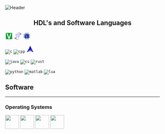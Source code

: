 ![Header](asserts/github-header-image.png)

<h2 style="text-align: center;">HDL's and Software Languages</h2>
<p align="left">
<code><img title="VHDL" alt="vhdl" width="25px" src="assets/vhdl-svgrepo-com.svg" /></code>
<code><img title="SystemVerilog" alt="sv" width="25px" src="assets/systemverilog-svgrepo-com.svg" /></code>
<code><img title="Verilog" alt="verilog" width="25px" src="assets/verilog-svgrepo-com.svg" /></code>
</p>
<p align="left">
<code><img title="C" alt="c" width="25px" src="https://cdn.jsdelivr.net/gh/devicons/devicon@latest/icons/c/c-original.svg" /></code>
<code><img title="C++" alt="cpp" width="25px" src="https://cdn.jsdelivr.net/gh/devicons/devicon@latest/icons/cplusplus/cplusplus-original.svg" /></code>
<code><img title="Assembly (LEGv8, AVR)" alt="asm" width="25px" src="assets/assembly-svgrepo-com.svg" /></code>
</p>
<p align="left">
<code><img title="Java" alt="java" width="25px" src="https://cdn.jsdelivr.net/gh/devicons/devicon@latest/icons/java/java-original.svg" /></code>
<code><img title="C#" alt="cs" width="25px" src="https://cdn.jsdelivr.net/gh/devicons/devicon@latest/icons/csharp/csharp-original.svg" /></code>
<code><img title="Rust" alt="rust" width="25px" src="https://cdn.jsdelivr.net/gh/devicons/devicon@latest/icons/rust/rust-original.svg" /></code>
</p>
<p align = "left">
<code><img title="Python" alt="python" width="25px" src="https://cdn.jsdelivr.net/gh/devicons/devicon/icons/python/python-original.svg" /></code>
<code><img title="Matlab" alt="matlab" width="25px" src="https://cdn.jsdelivr.net/gh/devicons/devicon@latest/icons/matlab/matlab-original.svg" /></code>
<code><img title="Lua" alt="lua" width="25px" src="https://cdn.jsdelivr.net/gh/devicons/devicon@latest/icons/lua/lua-original.svg" /></code>
</p>


## Software 


----------------------------------------
### Operating Systems
<p align="left">
<img src="https://cdn.jsdelivr.net/gh/devicons/devicon@latest/icons/windows11/windows11-original.svg" width="45" height="45">
<img src="https://cdn.jsdelivr.net/gh/devicons/devicon@latest/icons/ubuntu/ubuntu-original.svg" width="45" height="45">
<img src="https://cdn.jsdelivr.net/gh/devicons/devicon@latest/icons/fedora/fedora-original.svg" width="45" height="45">
<img src="https://cdn.jsdelivr.net/gh/devicons/devicon@latest/icons/android/android-original.svg" width="45" height="45">
</p>